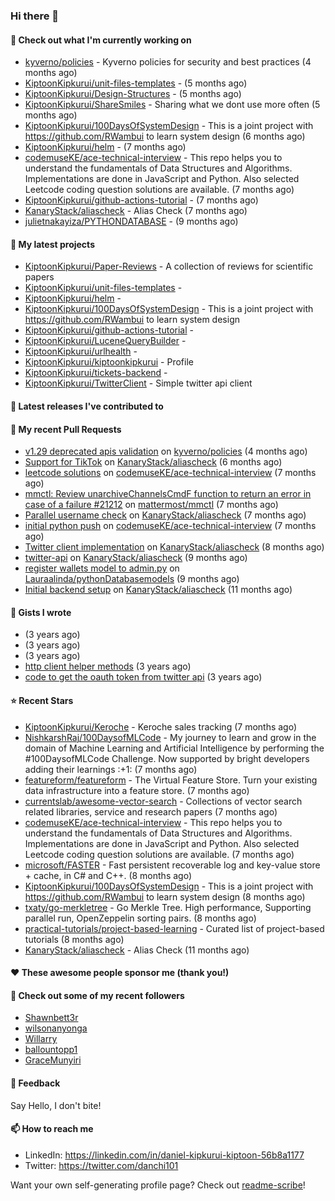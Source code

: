 
### Hi there 👋

#### 👷 Check out what I'm currently working on

- [kyverno/policies](https://github.com/kyverno/policies) - Kyverno policies for security and best practices  (4 months ago)
- [KiptoonKipkurui/unit-files-templates](https://github.com/KiptoonKipkurui/unit-files-templates) -  (5 months ago)
- [KiptoonKipkurui/Design-Structures](https://github.com/KiptoonKipkurui/Design-Structures) -  (5 months ago)
- [KiptoonKipkurui/ShareSmiles](https://github.com/KiptoonKipkurui/ShareSmiles) - Sharing what we dont use more often (5 months ago)
- [KiptoonKipkurui/100DaysOfSystemDesign](https://github.com/KiptoonKipkurui/100DaysOfSystemDesign) - This is a joint project with https://github.com/RWambui to learn system design (6 months ago)
- [KiptoonKipkurui/helm](https://github.com/KiptoonKipkurui/helm) -  (7 months ago)
- [codemuseKE/ace-technical-interview](https://github.com/codemuseKE/ace-technical-interview) - This repo helps you to understand the fundamentals of Data Structures and Algorithms. Implementations are done in JavaScript and Python. Also selected Leetcode coding question solutions are available.  (7 months ago)
- [KiptoonKipkurui/github-actions-tutorial](https://github.com/KiptoonKipkurui/github-actions-tutorial) -  (7 months ago)
- [KanaryStack/aliascheck](https://github.com/KanaryStack/aliascheck) - Alias Check (7 months ago)
- [julietnakayiza/PYTHONDATABASE](https://github.com/julietnakayiza/PYTHONDATABASE) -  (9 months ago)

#### 🌱 My latest projects

- [KiptoonKipkurui/Paper-Reviews](https://github.com/KiptoonKipkurui/Paper-Reviews) - A collection of reviews for scientific papers
- [KiptoonKipkurui/unit-files-templates](https://github.com/KiptoonKipkurui/unit-files-templates) - 
- [KiptoonKipkurui/helm](https://github.com/KiptoonKipkurui/helm) - 
- [KiptoonKipkurui/100DaysOfSystemDesign](https://github.com/KiptoonKipkurui/100DaysOfSystemDesign) - This is a joint project with https://github.com/RWambui to learn system design
- [KiptoonKipkurui/github-actions-tutorial](https://github.com/KiptoonKipkurui/github-actions-tutorial) - 
- [KiptoonKipkurui/LuceneQueryBuilder](https://github.com/KiptoonKipkurui/LuceneQueryBuilder) - 
- [KiptoonKipkurui/urlhealth](https://github.com/KiptoonKipkurui/urlhealth) - 
- [KiptoonKipkurui/kiptoonkipkurui](https://github.com/KiptoonKipkurui/kiptoonkipkurui) - Profile
- [KiptoonKipkurui/tickets-backend](https://github.com/KiptoonKipkurui/tickets-backend) - 
- [KiptoonKipkurui/TwitterClient](https://github.com/KiptoonKipkurui/TwitterClient) - Simple twitter api client

#### 🔭 Latest releases I've contributed to


#### 🔨 My recent Pull Requests

- [v1.29 deprecated apis validation](https://github.com/kyverno/policies/pull/489) on [kyverno/policies](https://github.com/kyverno/policies) (4 months ago)
- [Support for TikTok](https://github.com/KanaryStack/aliascheck/pull/59) on [KanaryStack/aliascheck](https://github.com/KanaryStack/aliascheck) (6 months ago)
- [leetcode solutions](https://github.com/codemuseKE/ace-technical-interview/pull/26) on [codemuseKE/ace-technical-interview](https://github.com/codemuseKE/ace-technical-interview) (7 months ago)
- [mmctl: Review unarchiveChannelsCmdF function to return an error in case of a failure #21212](https://github.com/mattermost/mmctl/pull/572) on [mattermost/mmctl](https://github.com/mattermost/mmctl) (7 months ago)
- [Parallel username check](https://github.com/KanaryStack/aliascheck/pull/53) on [KanaryStack/aliascheck](https://github.com/KanaryStack/aliascheck) (7 months ago)
- [initial python push](https://github.com/codemuseKE/ace-technical-interview/pull/25) on [codemuseKE/ace-technical-interview](https://github.com/codemuseKE/ace-technical-interview) (7 months ago)
- [Twitter client implementation](https://github.com/KanaryStack/aliascheck/pull/40) on [KanaryStack/aliascheck](https://github.com/KanaryStack/aliascheck) (8 months ago)
- [twitter-api](https://github.com/KanaryStack/aliascheck/pull/17) on [KanaryStack/aliascheck](https://github.com/KanaryStack/aliascheck) (9 months ago)
- [register wallets model to admin.py](https://github.com/Lauraalinda/pythonDatabasemodels/pull/1) on [Lauraalinda/pythonDatabasemodels](https://github.com/Lauraalinda/pythonDatabasemodels) (9 months ago)
- [Initial backend setup](https://github.com/KanaryStack/aliascheck/pull/7) on [KanaryStack/aliascheck](https://github.com/KanaryStack/aliascheck) (11 months ago)


#### 📓 Gists I wrote

- [](https://gist.github.com/75f8e6859120ff76384203162ff71031) (3 years ago)
- [](https://gist.github.com/36d123dbcfae3aa16c9fa05d14b77e70) (3 years ago)
- [](https://gist.github.com/03aa6a9e4d1f6e83ffe6ce69bac8ade0) (3 years ago)
- [http client helper methods](https://gist.github.com/42b4af13921bcb86f7f2aa61d76dc5f3) (3 years ago)
- [code to get the oauth token from twitter api](https://gist.github.com/4f857e433d186cdd79501c0bd4bff8b9) (3 years ago)

#### ⭐ Recent Stars

- [KiptoonKipkurui/Keroche](https://github.com/KiptoonKipkurui/Keroche) - Keroche sales tracking (7 months ago)
- [NishkarshRaj/100DaysofMLCode](https://github.com/NishkarshRaj/100DaysofMLCode) - My journey to learn and grow in the domain of Machine Learning and Artificial Intelligence by performing the #100DaysofMLCode Challenge. Now supported by bright developers adding their learnings :&#43;1: (7 months ago)
- [featureform/featureform](https://github.com/featureform/featureform) - The Virtual Feature Store. Turn your existing data infrastructure into a feature store. (7 months ago)
- [currentslab/awesome-vector-search](https://github.com/currentslab/awesome-vector-search) - Collections of vector search related libraries, service and research papers (7 months ago)
- [codemuseKE/ace-technical-interview](https://github.com/codemuseKE/ace-technical-interview) - This repo helps you to understand the fundamentals of Data Structures and Algorithms. Implementations are done in JavaScript and Python. Also selected Leetcode coding question solutions are available.  (7 months ago)
- [microsoft/FASTER](https://github.com/microsoft/FASTER) - Fast persistent recoverable log and key-value store &#43; cache, in C# and C&#43;&#43;. (8 months ago)
- [KiptoonKipkurui/100DaysOfSystemDesign](https://github.com/KiptoonKipkurui/100DaysOfSystemDesign) - This is a joint project with https://github.com/RWambui to learn system design (8 months ago)
- [txaty/go-merkletree](https://github.com/txaty/go-merkletree) - Go Merkle Tree. High performance, Supporting parallel run, OpenZeppelin sorting pairs. (8 months ago)
- [practical-tutorials/project-based-learning](https://github.com/practical-tutorials/project-based-learning) - Curated list of project-based tutorials (8 months ago)
- [KanaryStack/aliascheck](https://github.com/KanaryStack/aliascheck) - Alias Check (11 months ago)

#### ❤️ These awesome people sponsor me (thank you!)


#### 👯 Check out some of my recent followers

- [Shawnbett3r](https://github.com/Shawnbett3r)
- [wilsonanyonga](https://github.com/wilsonanyonga)
- [Willarry](https://github.com/Willarry)
- [ballountopp1](https://github.com/ballountopp1)
- [GraceMunyiri](https://github.com/GraceMunyiri)

#### 💬 Feedback

Say Hello, I don't bite!

#### 📫 How to reach me
- LinkedIn: https://linkedin.com/in/daniel-kipkurui-kiptoon-56b8a1177
- Twitter: https://twitter.com/danchi101


Want your own self-generating profile page? Check out [readme-scribe](https://github.com/muesli/readme-scribe)!

